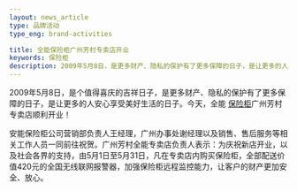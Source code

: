 ```yaml
---
layout: news_article
type: 品牌活动
type_eng: brand-activities

title: 全能保险柜广州芳村专卖店开业
keywords: 保险柜
description: 2009年5月8日，是更多财产、隐私的保护有了更多保障的日子，是让更多的人安心享受美好生活的日子。今天，全能保险柜广州芳村专卖店顺利开业！
---
```

2009年5月8日，是个值得喜庆的吉祥日子，是更多财产、隐私的保护有了更多保障的日子，是让更多的人安心享受美好生活的日子。今天，全能 [保险柜](http://www.qnn.com.cn/)广州芳村专卖店顺利开业！

安能保险柜公司营销部负责人王经理，广州办事处谢经理以及销售、售后服务等相关工作人员一同前往祝贺。广州芳村全能专卖店负责人表示：为庆祝新店开业，以及社会各界的支持，由5月1日至5月31日，凡在专卖店内购买保险柜，全部配送价值420元的全国无线联网报警器，加强保险柜远程监控能力，让客户的财产更加安全、放心。
